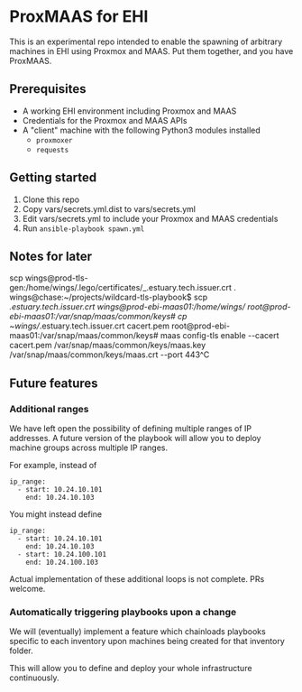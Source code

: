 # ProxMAAS for EHI
This is an experimental repo intended to enable the spawning of arbitrary machines in EHI using Proxmox and MAAS. Put them together, and you have ProxMAAS.

## Prerequisites
* A working EHI environment including Proxmox and MAAS
* Credentials for the Proxmox and MAAS APIs
* A "client" machine with the following Python3 modules installed
    * `proxmoxer`
    * `requests`

## Getting started
1. Clone this repo
2. Copy vars/secrets.yml.dist to vars/secrets.yml
3. Edit vars/secrets.yml to include your Proxmox and MAAS credentials
4. Run `ansible-playbook spawn.yml`

## Notes for later
scp wings@prod-tls-gen:/home/wings/.lego/certificates/_.estuary.tech.issuer.crt .
wings@chase:~/projects/wildcard-tls-playbook$ scp _.estuary.tech.issuer.crt wings@prod-ebi-maas01:/home/wings/
root@prod-ebi-maas01:/var/snap/maas/common/keys# cp ~wings/_.estuary.tech.issuer.crt cacert.pem
root@prod-ebi-maas01:/var/snap/maas/common/keys# maas config-tls enable --cacert cacert.pem /var/snap/maas/common/keys/maas.key /var/snap/maas/common/keys/maas.crt --port 443^C

## Future features
### Additional ranges
We have left open the possibility of defining multiple ranges of IP addresses. A future version of the playbook will allow you to deploy machine groups across multiple IP ranges.

For example, instead of

```
ip_range:
  - start: 10.24.10.101
    end: 10.24.10.103
```

You might instead define

```
ip_range:
  - start: 10.24.10.101
    end: 10.24.10.103
  - start: 10.24.100.101
    end: 10.24.100.103
```

Actual implementation of these additional loops is not complete. PRs welcome.

### Automatically triggering playbooks upon a change
We will (eventually) implement a feature which chainloads playbooks specific to each inventory upon machines being created for that inventory folder.

This will allow you to define and deploy your whole infrastructure continuously.
